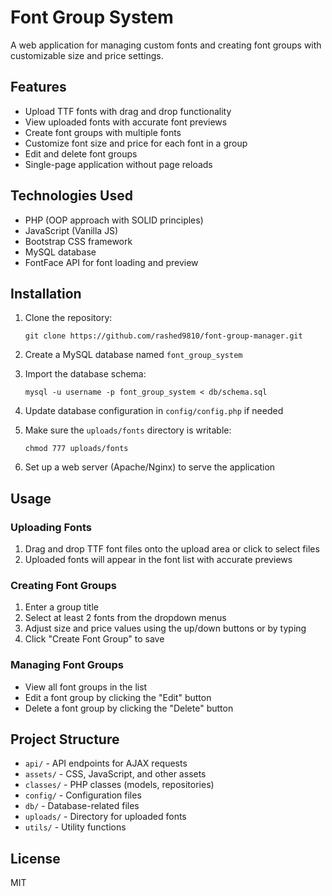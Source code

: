 # Font Group System

A web application for managing custom fonts and creating font groups with customizable size and price settings.

## Features

- Upload TTF fonts with drag and drop functionality
- View uploaded fonts with accurate font previews
- Create font groups with multiple fonts
- Customize font size and price for each font in a group
- Edit and delete font groups
- Single-page application without page reloads

## Technologies Used

- PHP (OOP approach with SOLID principles)
- JavaScript (Vanilla JS)
- Bootstrap CSS framework
- MySQL database
- FontFace API for font loading and preview

## Installation

1. Clone the repository:

   ```
   git clone https://github.com/rashed9810/font-group-manager.git
   ```

2. Create a MySQL database named `font_group_system`

3. Import the database schema:

   ```
   mysql -u username -p font_group_system < db/schema.sql
   ```

4. Update database configuration in `config/config.php` if needed

5. Make sure the `uploads/fonts` directory is writable:

   ```
   chmod 777 uploads/fonts
   ```

6. Set up a web server (Apache/Nginx) to serve the application

## Usage

### Uploading Fonts

1. Drag and drop TTF font files onto the upload area or click to select files
2. Uploaded fonts will appear in the font list with accurate previews

### Creating Font Groups

1. Enter a group title
2. Select at least 2 fonts from the dropdown menus
3. Adjust size and price values using the up/down buttons or by typing
4. Click "Create Font Group" to save

### Managing Font Groups

- View all font groups in the list
- Edit a font group by clicking the "Edit" button
- Delete a font group by clicking the "Delete" button

## Project Structure

- `api/` - API endpoints for AJAX requests
- `assets/` - CSS, JavaScript, and other assets
- `classes/` - PHP classes (models, repositories)
- `config/` - Configuration files
- `db/` - Database-related files
- `uploads/` - Directory for uploaded fonts
- `utils/` - Utility functions

## License

MIT
